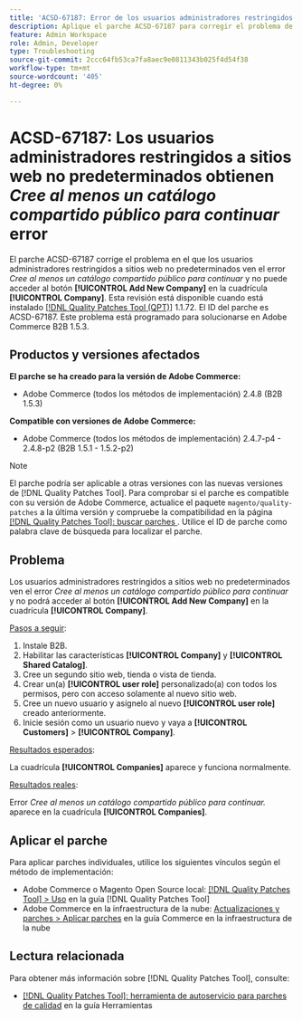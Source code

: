 ```yaml
---
title: 'ACSD-67187: Error de los usuarios administradores restringidos a sitios web no predeterminados *Cree al menos un catálogo compartido público para continuar*'
description: Aplique el parche ACSD-67187 para corregir el problema de Adobe Commerce en el que los usuarios administradores restringidos a sitios web no predeterminados ven el error "Cree al menos un catálogo compartido público para continuar" y no pueden acceder al botón "Agregar nueva compañía" en la cuadrícula de la compañía.
feature: Admin Workspace
role: Admin, Developer
type: Troubleshooting
source-git-commit: 2ccc64fb53ca7fa8aec9e0811343b025f4d54f38
workflow-type: tm+mt
source-wordcount: '405'
ht-degree: 0%

---
```



# ACSD-67187: Los usuarios administradores restringidos a sitios web no predeterminados obtienen *Cree al menos un catálogo compartido público para continuar* error

El parche ACSD-67187 corrige el problema en el que los usuarios administradores restringidos a sitios web no predeterminados ven el error *Cree al menos un catálogo compartido público para continuar* y no puede acceder al botón **[!UICONTROL Add New Company]** en la cuadrícula **[!UICONTROL Company]**. Esta revisión está disponible cuando está instalado [[!DNL Quality Patches Tool (QPT)]](/help/tools/quality-patches-tool/quality-patches-tool-to-self-serve-quality-patches.md) 1.1.72. El ID del parche es ACSD-67187. Este problema está programado para solucionarse en Adobe Commerce B2B 1.5.3.

## Productos y versiones afectados

**El parche se ha creado para la versión de Adobe Commerce:**

* Adobe Commerce (todos los métodos de implementación) 2.4.8 (B2B 1.5.3)

**Compatible con versiones de Adobe Commerce:**

* Adobe Commerce (todos los métodos de implementación) 2.4.7-p4 - 2.4.8-p2 (B2B 1.5.1 - 1.5.2-p2)

>[!NOTE]
>
>El parche podría ser aplicable a otras versiones con las nuevas versiones de [!DNL Quality Patches Tool]. Para comprobar si el parche es compatible con su versión de Adobe Commerce, actualice el paquete `magento/quality-patches` a la última versión y compruebe la compatibilidad en la página [[!DNL Quality Patches Tool]: buscar parches &#x200B;](https://experienceleague.adobe.com/tools/commerce-quality-patches/index.html). Utilice el ID de parche como palabra clave de búsqueda para localizar el parche.

## Problema

Los usuarios administradores restringidos a sitios web no predeterminados ven el error *Cree al menos un catálogo compartido público para continuar* y no podrá acceder al botón **[!UICONTROL Add New Company]** en la cuadrícula **[!UICONTROL Company]**.

<u>Pasos a seguir</u>:

1. Instale B2B.
1. Habilitar las características **[!UICONTROL Company]** y **[!UICONTROL Shared Catalog]**.
1. Cree un segundo sitio web, tienda o vista de tienda.
1. Crear un(a) **[!UICONTROL user role]** personalizado(a) con todos los permisos, pero con acceso solamente al nuevo sitio web.
1. Cree un nuevo usuario y asígnelo al nuevo **[!UICONTROL user role]** creado anteriormente.
1. Inicie sesión como un usuario nuevo y vaya a **[!UICONTROL Customers]** > **[!UICONTROL Company]**.

<u>Resultados esperados</u>:

La cuadrícula **[!UICONTROL Companies]** aparece y funciona normalmente.

<u>Resultados reales</u>:

Error *Cree al menos un catálogo compartido público para continuar.* aparece en la cuadrícula **[!UICONTROL Companies]**.

## Aplicar el parche

Para aplicar parches individuales, utilice los siguientes vínculos según el método de implementación:

* Adobe Commerce o Magento Open Source local: [[!DNL Quality Patches Tool] > Uso](/help/tools/quality-patches-tool/usage.md) en la guía [!DNL Quality Patches Tool]
* Adobe Commerce en la infraestructura de la nube: [Actualizaciones y parches > Aplicar parches](https://experienceleague.adobe.com/docs/commerce-cloud-service/user-guide/develop/upgrade/apply-patches.html) en la guía Commerce en la infraestructura de la nube

## Lectura relacionada

Para obtener más información sobre [!DNL Quality Patches Tool], consulte:

* [[!DNL Quality Patches Tool]: herramienta de autoservicio para parches de calidad](/help/tools/quality-patches-tool/quality-patches-tool-to-self-serve-quality-patches.md) en la guía Herramientas
